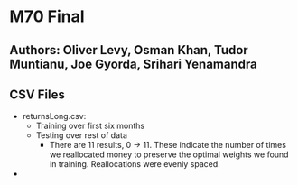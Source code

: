 # M70 Final
## Authors: Oliver Levy, Osman Khan, Tudor Muntianu, Joe Gyorda, Srihari Yenamandra

## CSV Files
* returnsLong.csv: 
  * Training over first six months
  * Testing over rest of data
    * There are 11 results, 0 -> 11. These indicate the number of times we reallocated money to preserve the optimal weights we found in training. Reallocations were evenly spaced.
* 

